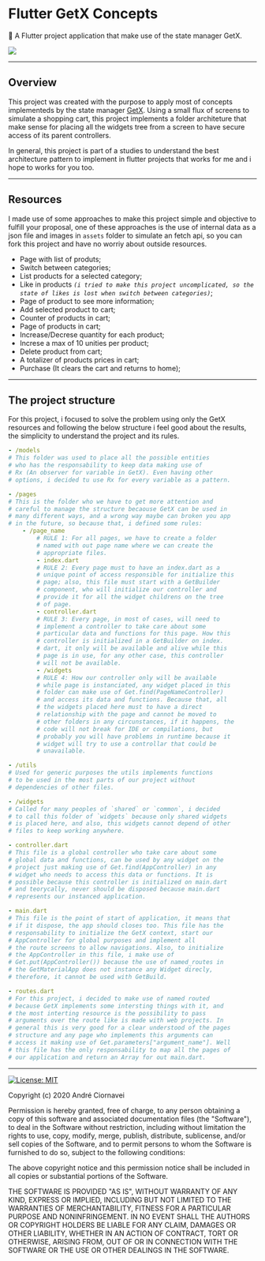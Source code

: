 # Flutter GetX Concepts

🚀 A Flutter project application that make use of the state manager GetX.

![](https://github.com/andreciornavei/images/blob/master/flutter_getx_concept/flutter_getx_concept_presentation.gif?raw=true)

---

## Overview

This project was created with the purpose to apply most of concepts implementeds by the state manager [GetX][getx_package]. Using a small flux of screens to simulate a shopping cart, this project implements a folder architeture that make sense for placing all the widgets tree from a screen to have secure access of its parent controllers.

In general, this project is part of a studies to understand the best architecture pattern to implement in flutter projects that works for me and i hope to works for you too.

---

## Resources

I made use of some approaches to make this project simple and objective to fulfill your proposal, one of these approaches is the use of internal data as a json file and images in `assets` folder to simulate an fetch api, so you can fork this project and have no worriy about outside resources.

- Page with list of produts;
- Switch between categories;
- List products for a selected category;
- Like in products _`(i tried to make this project uncomplicated, so the state of likes is lost when switch between categories)`_;
- Page of product to see more information;
- Add selected product to cart;
- Counter of products in cart;
- Page of products in cart;
- Increase/Decrese quantity for each product;
- Increse a max of 10 unities per product;
- Delete product from cart;
- A totalizer of products prices in cart; 
- Purchase (It clears the cart and returns to home);

---

## The project structure

For this project, i focused to solve the problem using only the GetX resources and following the below structure i feel good about the results,  the simplicity to understand the project and its rules.

```yaml
- /models
# This folder was used to place all the possible entities 
# who has the responsability to keep data making use of 
# Rx (An observer for variable in GetX). Even having other 
# options, i decided tu use Rx for every variable as a pattern. 

- /pages
# This is the folder who we have to get more attention and
# careful to manage the structure becaouse GetX can be used in 
# many different ways, and a wrong way maybe can broken you app 
# in the future, so because that, i defined some rules:
    - /page_name
        # RULE 1: For all pages, we have to create a folder
        # named with out page name where we can create the 
        # appropriate files.
        - index.dart
        # RULE 2: Every page must to have an index.dart as a 
        # unique point of access responsible for initialize this 
        # page; also, this file must start with a GetBuilder 
        # component, who will initialize our controller and 
        # provide it for all the widget childrens on the tree 
        # of page.
        - controller.dart
        # RULE 3: Every page, in most of cases, will need to
        # implement a controller to take care about some 
        # particular data and functions for this page. How this 
        # controller is initialized in a GetBuilder on index.
        # dart, it only will be available and alive while this 
        # page is in use, for any other case, this controller 
        # will not be available. 
        - /widgets        
        # RULE 4: How our controller only will be available 
        # while page is instanciated, any widget placed in this 
        # folder can make use of Get.find(PageNameController) 
        # and access its data and functions. Because that, all 
        # the widgets placed here must to have a direct 
        # relationship with the page and cannot be moved to 
        # other folders in any circunstances, if it happens, the 
        # code will not break for IDE or compilations, but 
        # probably you will have problems in runtime because it 
        # widget will try to use a controllar that could be 
        # unavailable.

- /utils
# Used for generic purposes the utils implements functions 
# to be used in the most parts of our project without 
# dependencies of other files.

- /widgets
# Called for many peoples of `shared` or `common`, i decided
# to call this folder of `widgets` because only shared widgets 
# is placed here, and also, this widgets cannot depend of other 
# files to keep working anywhere.

- controller.dart
# This file is a global controller who take care about some 
# global data and functions, can be used by any widget on the 
# project just making use of Get.find(AppController) in any 
# widget who needs to access this data or functions. It is 
# possible because this controller is initialized on main.dart 
# and teorycally, never should be disposed because main.dart 
# represents our instanced application.

- main.dart
# This file is the point of start of application, it means that 
# if it dispose, the app should closes too. This file has the
# responsability to initialize the GetX context, start our 
# AppController for global purposes and implement all 
# the route screens to allow navigations. Also, to initialize 
# the AppController in this file, i make use of 
# Get.put(AppController()) because the use of named_routes in 
# the GetMaterialApp does not instance any Widget direcly, 
# therefore, it cannot be used with GetBuild.

- routes.dart
# For this project, i decided to make use of named routed 
# because GetX implements some intersting things with it, and 
# the most interting resource is the possibility to pass 
# arguments over the route like is made with web projects. In 
# general this is very good for a clear understood of the pages 
# structure and any page who implements this arguments can 
# access it making use of Get.parameters["argument_name"]. Well 
# this file has the only responsability to map all the pages of 
# our application and return an Array for out main.dart.
```

---

[![License: MIT](https://img.shields.io/badge/license-MIT-purple.svg)](https://github.com/andreciornavei/flutter-getx-concept/blob/master/LICENSE)

Copyright (c) 2020 André Ciornavei

Permission is hereby granted, free of charge, to any person obtaining a copy
of this software and associated documentation files (the "Software"), to deal
in the Software without restriction, including without limitation the rights
to use, copy, modify, merge, publish, distribute, sublicense, and/or sell
copies of the Software, and to permit persons to whom the Software is
furnished to do so, subject to the following conditions:

The above copyright notice and this permission notice shall be included in all
copies or substantial portions of the Software.

THE SOFTWARE IS PROVIDED "AS IS", WITHOUT WARRANTY OF ANY KIND, EXPRESS OR
IMPLIED, INCLUDING BUT NOT LIMITED TO THE WARRANTIES OF MERCHANTABILITY,
FITNESS FOR A PARTICULAR PURPOSE AND NONINFRINGEMENT. IN NO EVENT SHALL THE
AUTHORS OR COPYRIGHT HOLDERS BE LIABLE FOR ANY CLAIM, DAMAGES OR OTHER
LIABILITY, WHETHER IN AN ACTION OF CONTRACT, TORT OR OTHERWISE, ARISING FROM,
OUT OF OR IN CONNECTION WITH THE SOFTWARE OR THE USE OR OTHER DEALINGS IN THE
SOFTWARE.

[getx_package]: https://pub.dev/packages/get

